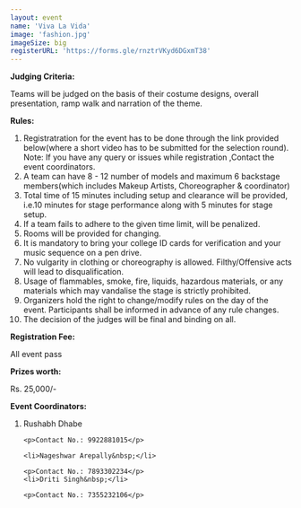 ```yaml
---
layout: event
name: 'Viva La Vida'
image: 'fashion.jpg'
imageSize: big
registerURL: 'https://forms.gle/rnztrVKyd6DGxmT38'
---
```


<p><strong>Judging Criteria:</strong></p>
<p>
	Teams will be judged on the basis of their costume designs, overall presentation, ramp walk and
	narration of the theme.
</p>

<p><strong>Rules:</strong></p>
<ol>
	<li>
		Registratration for the event has to be done through the link provided below(where a short video
		has to be submitted for the selection round). Note: If you have any query or issues while
		registration ,Contact the event coordinators.
	</li>
	<li>
		A team can have 8 - 12 number of models and maximum 6 backstage members(which includes Makeup
		Artists, Choreographer & coordinator)
	</li>
	<li>
		Total time of 15 minutes including setup and clearance will be provided, i.e.10 minutes for
		stage performance along with 5 minutes for stage setup.
	</li>
	<li>If a team fails to adhere to the given time limit, will be penalized.</li>
	<li>Rooms will be provided for changing.</li>
	<li>
		It is mandatory to bring your college ID cards for verification and your music sequence on a pen
		drive.
	</li>
	<li>
		No vulgarity in clothing or choreography is allowed. Filthy/Offensive acts will lead to
		disqualification.
	</li>
	<li>
		Usage of flammables, smoke, fire, liquids, hazardous materials, or any materials which may
		vandalise the stage is strictly prohibited.
	</li>
	<li>
		Organizers hold the right to change/modify rules on the day of the event. Participants shall be
		informed in advance of any rule changes.
	</li>
	<li>The decision of the judges will be final and binding on all.</li>
</ol>

<p><strong>Registration Fee:</strong></p>
<p>All event pass</p>

<p><strong>Prizes worth:</strong></p>
<p>Rs. 25,000/-</p>

<p><strong>Event Coordinators:</strong></p>
<ol>
	<li>Rushabh Dhabe&nbsp;</li>

	<p>Contact No.: 9922881015</p>

	<li>Nageshwar Arepally&nbsp;</li>

	<p>Contact No.: 7893302234</p>
	<li>Driti Singh&nbsp;</li>

	<p>Contact No.: 7355232106</p>
</ol>

